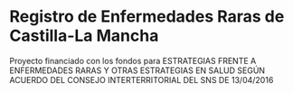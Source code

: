 # Registro de Enfermedades Raras de Castilla-La Mancha 

Proyecto financiado con los fondos para ESTRATEGIAS  FRENTE A ENFERMEDADES RARAS Y OTRAS ESTRATEGIAS EN SALUD
SEGÚN ACUERDO DEL CONSEJO INTERTERRITORIAL DEL SNS DE 13/04/2016

